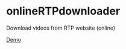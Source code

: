 # onlineRTPdownloader
Download videos from RTP website (online)

[Demo](https://rtp-downloader.herokuapp.com/)

